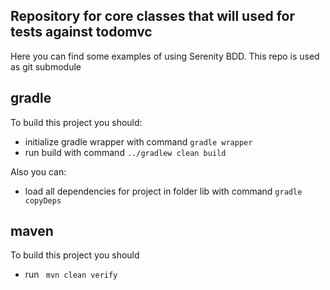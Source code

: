 ## Repository for core classes that will used for tests against todomvc 

Here you can find some examples of using Serenity BDD. This repo is used as git submodule

## gradle

To build this project you should:

 - initialize gradle wrapper with command ```gradle wrapper ```
 - run build with command ``` ../gradlew clean build ```
 
Also you can:

 - load all dependencies for project in folder lib with command ``` gradle copyDeps ```
 
## maven

To build this project you should

 - run ``` mvn clean verify``` 
 